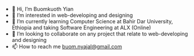 - 👋 Hi, I’m Buomkuoth Yian
- 👀 I’m interested in web-developing and designing
- 🌱 I’m currently learning Computer Science at Bahir Dar University, Ethiopia and taking Software Engineering at ALX (Online)
- 💞️ I’m looking to collaborate on any project that relate to web-developing and designing
- 📫 How to reach me buom.nyajal@gmail.com

<!---
BuomYian/BuomYian is a ✨ special ✨ repository because its `README.md` (this file) appears on your GitHub profile.
You can click the Preview link to take a look at your changes.
--->
